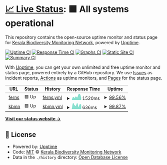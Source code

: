# [📈 Live Status](https://kerala-biodiversity.github.io/upt): <!--live status--> **🟩 All systems operational**

This repository contains the open-source uptime monitor and status page for [Kerala Biodiversity Monitoring Network](www.kbmn.in), powered by [Upptime](https://github.com/upptime/upptime).

[![Uptime CI](https://github.com/kerala-biodiversity/upt/workflows/Uptime%20CI/badge.svg)](https://github.com/kerala-biodiversity/upt/actions?query=workflow%3A%22Uptime+CI%22)
[![Response Time CI](https://github.com/kerala-biodiversity/upt/workflows/Response%20Time%20CI/badge.svg)](https://github.com/kerala-biodiversity/upt/actions?query=workflow%3A%22Response+Time+CI%22)
[![Graphs CI](https://github.com/kerala-biodiversity/upt/workflows/Graphs%20CI/badge.svg)](https://github.com/kerala-biodiversity/upt/actions?query=workflow%3A%22Graphs+CI%22)
[![Static Site CI](https://github.com/kerala-biodiversity/upt/workflows/Static%20Site%20CI/badge.svg)](https://github.com/kerala-biodiversity/upt/actions?query=workflow%3A%22Static+Site+CI%22)
[![Summary CI](https://github.com/kerala-biodiversity/upt/workflows/Summary%20CI/badge.svg)](https://github.com/kerala-biodiversity/upt/actions?query=workflow%3A%22Summary+CI%22)

With [Upptime](https://upptime.js.org), you can get your own unlimited and free uptime monitor and status page, powered entirely by a GitHub repository. We use [Issues](https://github.com/kerala-biodiversity/upt/issues) as incident reports, [Actions](https://github.com/kerala-biodiversity/upt/actions) as uptime monitors, and [Pages](https://kerala-biodiversity.github.io/upt) for the status page.

<!--start: status pages-->
<!-- This summary is generated by Upptime (https://github.com/upptime/upptime) -->
<!-- Do not edit this manually, your changes will be overwritten -->
<!-- prettier-ignore -->
| URL | Status | History | Response Time | Uptime |
| --- | ------ | ------- | ------------- | ------ |
| <img alt="" src="https://icons.duckduckgo.com/ip3/ferns.org.in.ico" height="13"> [ferns](https://ferns.org.in) | 🟩 Up | [ferns.yml](https://github.com/kerala-biodiversity/upt/commits/HEAD/history/ferns.yml) | <details><summary><img alt="Response time graph" src="./graphs/ferns/response-time-week.png" height="20"> 1520ms</summary><br><a href="https://kerala-biodiversity.github.io/upt/history/ferns"><img alt="Response time 991" src="https://img.shields.io/endpoint?url=https%3A%2F%2Fraw.githubusercontent.com%2Fkerala-biodiversity%2Fupt%2FHEAD%2Fapi%2Fferns%2Fresponse-time.json"></a><br><a href="https://kerala-biodiversity.github.io/upt/history/ferns"><img alt="24-hour response time 1981" src="https://img.shields.io/endpoint?url=https%3A%2F%2Fraw.githubusercontent.com%2Fkerala-biodiversity%2Fupt%2FHEAD%2Fapi%2Fferns%2Fresponse-time-day.json"></a><br><a href="https://kerala-biodiversity.github.io/upt/history/ferns"><img alt="7-day response time 1520" src="https://img.shields.io/endpoint?url=https%3A%2F%2Fraw.githubusercontent.com%2Fkerala-biodiversity%2Fupt%2FHEAD%2Fapi%2Fferns%2Fresponse-time-week.json"></a><br><a href="https://kerala-biodiversity.github.io/upt/history/ferns"><img alt="30-day response time 1088" src="https://img.shields.io/endpoint?url=https%3A%2F%2Fraw.githubusercontent.com%2Fkerala-biodiversity%2Fupt%2FHEAD%2Fapi%2Fferns%2Fresponse-time-month.json"></a><br><a href="https://kerala-biodiversity.github.io/upt/history/ferns"><img alt="1-year response time 991" src="https://img.shields.io/endpoint?url=https%3A%2F%2Fraw.githubusercontent.com%2Fkerala-biodiversity%2Fupt%2FHEAD%2Fapi%2Fferns%2Fresponse-time-year.json"></a></details> | <details><summary><a href="https://kerala-biodiversity.github.io/upt/history/ferns">99.56%</a></summary><a href="https://kerala-biodiversity.github.io/upt/history/ferns"><img alt="All-time uptime 99.85%" src="https://img.shields.io/endpoint?url=https%3A%2F%2Fraw.githubusercontent.com%2Fkerala-biodiversity%2Fupt%2FHEAD%2Fapi%2Fferns%2Fuptime.json"></a><br><a href="https://kerala-biodiversity.github.io/upt/history/ferns"><img alt="24-hour uptime 96.93%" src="https://img.shields.io/endpoint?url=https%3A%2F%2Fraw.githubusercontent.com%2Fkerala-biodiversity%2Fupt%2FHEAD%2Fapi%2Fferns%2Fuptime-day.json"></a><br><a href="https://kerala-biodiversity.github.io/upt/history/ferns"><img alt="7-day uptime 99.56%" src="https://img.shields.io/endpoint?url=https%3A%2F%2Fraw.githubusercontent.com%2Fkerala-biodiversity%2Fupt%2FHEAD%2Fapi%2Fferns%2Fuptime-week.json"></a><br><a href="https://kerala-biodiversity.github.io/upt/history/ferns"><img alt="30-day uptime 99.90%" src="https://img.shields.io/endpoint?url=https%3A%2F%2Fraw.githubusercontent.com%2Fkerala-biodiversity%2Fupt%2FHEAD%2Fapi%2Fferns%2Fuptime-month.json"></a><br><a href="https://kerala-biodiversity.github.io/upt/history/ferns"><img alt="1-year uptime 99.85%" src="https://img.shields.io/endpoint?url=https%3A%2F%2Fraw.githubusercontent.com%2Fkerala-biodiversity%2Fupt%2FHEAD%2Fapi%2Fferns%2Fuptime-year.json"></a></details>
| <img alt="" src="https://icons.duckduckgo.com/ip3/www.kbmn.in.ico" height="13"> [kbmn](http://www.kbmn.in/) | 🟩 Up | [kbmn.yml](https://github.com/kerala-biodiversity/upt/commits/HEAD/history/kbmn.yml) | <details><summary><img alt="Response time graph" src="./graphs/kbmn/response-time-week.png" height="20"> 636ms</summary><br><a href="https://kerala-biodiversity.github.io/upt/history/kbmn"><img alt="Response time 475" src="https://img.shields.io/endpoint?url=https%3A%2F%2Fraw.githubusercontent.com%2Fkerala-biodiversity%2Fupt%2FHEAD%2Fapi%2Fkbmn%2Fresponse-time.json"></a><br><a href="https://kerala-biodiversity.github.io/upt/history/kbmn"><img alt="24-hour response time 1260" src="https://img.shields.io/endpoint?url=https%3A%2F%2Fraw.githubusercontent.com%2Fkerala-biodiversity%2Fupt%2FHEAD%2Fapi%2Fkbmn%2Fresponse-time-day.json"></a><br><a href="https://kerala-biodiversity.github.io/upt/history/kbmn"><img alt="7-day response time 636" src="https://img.shields.io/endpoint?url=https%3A%2F%2Fraw.githubusercontent.com%2Fkerala-biodiversity%2Fupt%2FHEAD%2Fapi%2Fkbmn%2Fresponse-time-week.json"></a><br><a href="https://kerala-biodiversity.github.io/upt/history/kbmn"><img alt="30-day response time 393" src="https://img.shields.io/endpoint?url=https%3A%2F%2Fraw.githubusercontent.com%2Fkerala-biodiversity%2Fupt%2FHEAD%2Fapi%2Fkbmn%2Fresponse-time-month.json"></a><br><a href="https://kerala-biodiversity.github.io/upt/history/kbmn"><img alt="1-year response time 475" src="https://img.shields.io/endpoint?url=https%3A%2F%2Fraw.githubusercontent.com%2Fkerala-biodiversity%2Fupt%2FHEAD%2Fapi%2Fkbmn%2Fresponse-time-year.json"></a></details> | <details><summary><a href="https://kerala-biodiversity.github.io/upt/history/kbmn">99.87%</a></summary><a href="https://kerala-biodiversity.github.io/upt/history/kbmn"><img alt="All-time uptime 99.61%" src="https://img.shields.io/endpoint?url=https%3A%2F%2Fraw.githubusercontent.com%2Fkerala-biodiversity%2Fupt%2FHEAD%2Fapi%2Fkbmn%2Fuptime.json"></a><br><a href="https://kerala-biodiversity.github.io/upt/history/kbmn"><img alt="24-hour uptime 99.07%" src="https://img.shields.io/endpoint?url=https%3A%2F%2Fraw.githubusercontent.com%2Fkerala-biodiversity%2Fupt%2FHEAD%2Fapi%2Fkbmn%2Fuptime-day.json"></a><br><a href="https://kerala-biodiversity.github.io/upt/history/kbmn"><img alt="7-day uptime 99.87%" src="https://img.shields.io/endpoint?url=https%3A%2F%2Fraw.githubusercontent.com%2Fkerala-biodiversity%2Fupt%2FHEAD%2Fapi%2Fkbmn%2Fuptime-week.json"></a><br><a href="https://kerala-biodiversity.github.io/upt/history/kbmn"><img alt="30-day uptime 99.97%" src="https://img.shields.io/endpoint?url=https%3A%2F%2Fraw.githubusercontent.com%2Fkerala-biodiversity%2Fupt%2FHEAD%2Fapi%2Fkbmn%2Fuptime-month.json"></a><br><a href="https://kerala-biodiversity.github.io/upt/history/kbmn"><img alt="1-year uptime 99.61%" src="https://img.shields.io/endpoint?url=https%3A%2F%2Fraw.githubusercontent.com%2Fkerala-biodiversity%2Fupt%2FHEAD%2Fapi%2Fkbmn%2Fuptime-year.json"></a></details>

<!--end: status pages-->

[**Visit our status website →**](https://kerala-biodiversity.github.io/upt)

## 📄 License

- Powered by: [Upptime](https://github.com/upptime/upptime)
- Code: [MIT](./LICENSE) © [Kerala Biodiversity Monitoring Network](www.kbmn.in)
- Data in the `./history` directory: [Open Database License](https://opendatacommons.org/licenses/odbl/1-0/)
